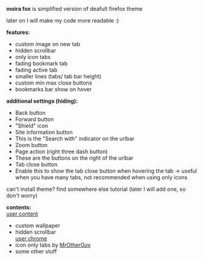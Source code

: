 **moira fox** is simplified version of deafult firefox theme 

later on I will make my code more readable :)

**features:**
- custom image on new tab
- hidden scrollbar
- only icon tabs
- fading bookmark tab
- fading active tab
- smaller lines (tabs/ tab bar height)
- custom min max close buttons
- bookmarks bar show on hover

**additional settings (hiding):**
- Back button
- Forward button 
- "Shield" icon 
- Site information button 
- This is the "Search with" indicator on the urlbar 
- Zoom button
- Page action (right three dash button) 
- These are the buttons on the right of the urlbar 
- Tab close button
- Enable this to show the tab close button when hovering the tab -> useful when you have many tabs, not recommended when using only icons 

can't install theme? 
find somewhere else tutorial (later I will add one, so don't worry)

**contents:** <br>
[user content](userContent.css)
- custom wallpaper
- hidden scrollbar <br>
[user chrome](userChrome.css)
- icon only tabs by [MrOtherGuy](https://github.com/MrOtherGuy/firefox-csshacks)
- some other stuff
